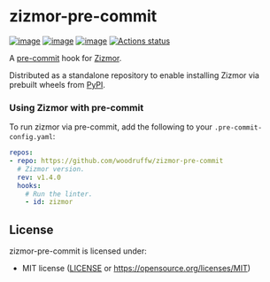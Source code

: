 # zizmor-pre-commit

[![image](https://img.shields.io/pypi/v/zizmor/1.4.0.svg)](https://pypi.python.org/pypi/zizmor)
[![image](https://img.shields.io/pypi/l/zizmor/1.4.0.svg)](https://pypi.python.org/pypi/zizmor)
[![image](https://img.shields.io/pypi/pyversions/zizmor/1.4.0.svg)](https://pypi.python.org/pypi/zizmor)
[![Actions status](https://github.com/woodruffw/zizmor-pre-commit/workflows/main/badge.svg)](https://github.com/woodruffw/zizmor-pre-commit/actions)

A [pre-commit](https://pre-commit.com/) hook for [Zizmor](https://github.com/woodruffw/zizmor).

Distributed as a standalone repository to enable installing Zizmor via prebuilt wheels from
[PyPI](https://pypi.org/project/zizmor/).

### Using Zizmor with pre-commit

To run zizmor via pre-commit, add the following to your `.pre-commit-config.yaml`:

```yaml
repos:
- repo: https://github.com/woodruffw/zizmor-pre-commit
  # Zizmor version.
  rev: v1.4.0
  hooks:
    # Run the linter.
    - id: zizmor
```

## License

zizmor-pre-commit is licensed under:

- MIT license ([LICENSE](LICENSE) or <https://opensource.org/licenses/MIT>)
